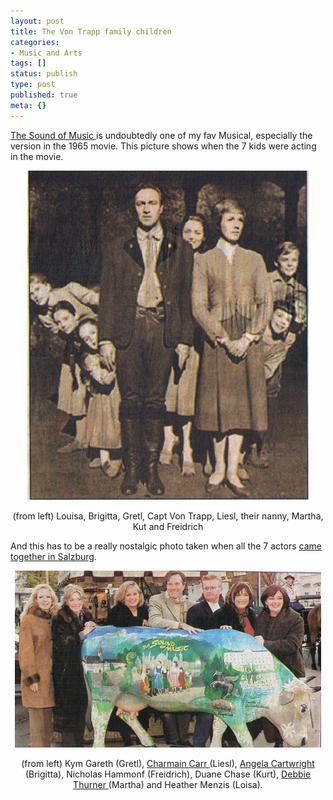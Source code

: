 ```yaml
---
layout: post
title: The Von Trapp family children
categories:
- Music and Arts
tags: []
status: publish
type: post
published: true
meta: {}
---
```

<a href="http://www.imdb.com/title/tt0059742/">The Sound of Music </a>is undoubtedly one of my fav Musical, especially the version in the 1965 movie. This picture shows when the 7 kids were acting in the movie.
<p align="center"><img src="/img/vontrap2.jpg" /></p>
<p align="center">(from left) Louisa, Brigitta, Gretl, Capt Von Trapp, Liesl, their nanny, Martha, Kut and Freidrich</p>
And this has to be a really nostalgic photo taken when all the 7 actors <a href="http://www.sound-of-music.com/reunion/">came together in Salzburg</a>.
<p style="text-align: center"><img src="/img/vontrap1.jpg" /></p>
<p style="text-align: center">(from left) Kym Gareth (Gretl), <a href="http://www.charmiancarr.com/">Charmain Carr </a>(Liesl), <a href="http://www.angela-cartwright.com/">Angela Cartwright </a>(Brigitta), Nicholas Hammonf (Freidrich), Duane Chase (Kurt), <a href="http://www.debbieturneroriginals.com/biography.htm">Debbie Thurner </a>(Martha) and Heather Menzis (Loisa).</p>
